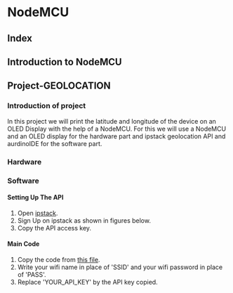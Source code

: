 # NodeMCU
## Index
## Introduction to NodeMCU
## Project-GEOLOCATION
### Introduction of project
In this project we will print the latitude and longitude of the device on  an OLED Display with the help of a NodeMCU. For this we will use a NodeMCU and an OLED display for the hardware part and ipstack geolocation API and aurdinoIDE for the software part.
### Hardware
### Software
#### Setting Up The API
1. Open [ipstack](https://ipstack.com/).
2. Sign Up on ipstack as shown in figures below.
3. Copy the API access key.
#### Main Code
1. Copy the code from [this file](/geolocation.md).
2. Write your wifi name in place of 'SSID' and your wifi password in place of 'PASS'.
3. Replace 'YOUR_API_KEY' by the API key copied. 
